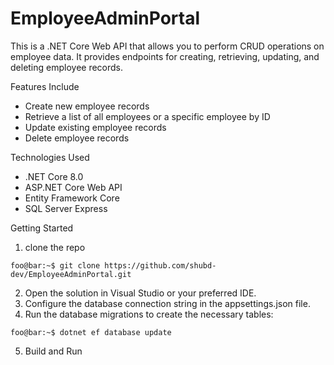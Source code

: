 # EmployeeAdminPortal

<p>This is a .NET Core Web API that allows you to perform CRUD operations on employee data. 
  It provides endpoints for creating, retrieving, updating, and deleting employee records.</p>

Features Include
- Create new employee records
- Retrieve a list of all employees or a specific employee by ID
- Update existing employee records
- Delete employee records

Technologies Used
- .NET Core 8.0
- ASP.NET Core Web API
- Entity Framework Core
- SQL Server Express

Getting Started
1. clone the repo
```console
foo@bar:~$ git clone https://github.com/shubd-dev/EmployeeAdminPortal.git
```
2. Open the solution in Visual Studio or your preferred IDE.
3. Configure the database connection string in the appsettings.json file.
4. Run the database migrations to create the necessary tables:
```console
foo@bar:~$ dotnet ef database update
```
5. Build and Run


